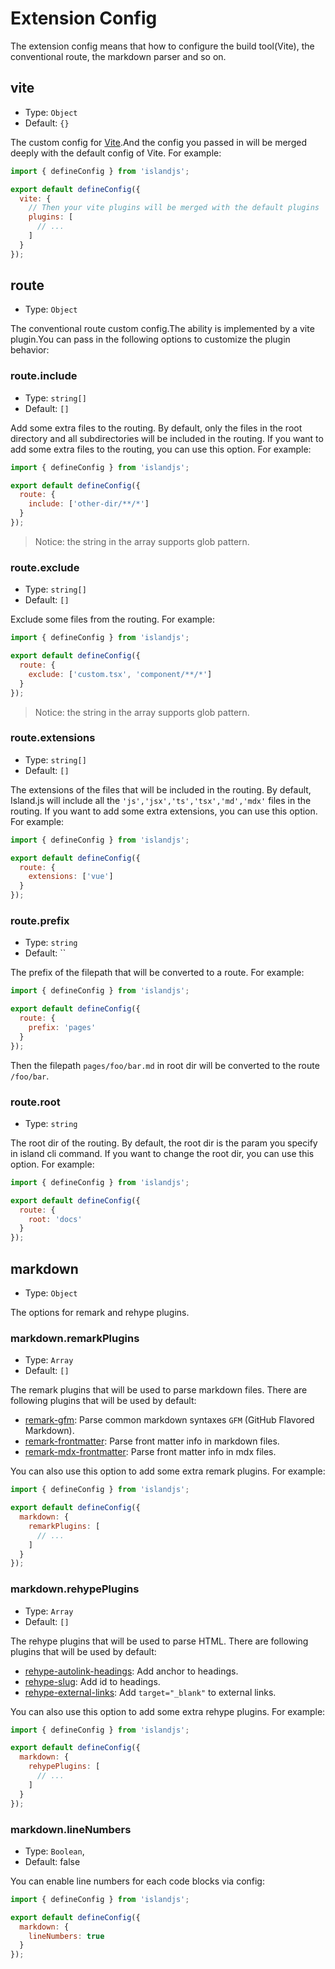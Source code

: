 # Extension Config

The extension config means that how to configure the build tool(Vite), the conventional route, the markdown parser and so on.

## vite

- Type: `Object`
- Default: `{}`

The custom config for [Vite](https://vitejs.dev/config/).And the config you passed in will be merged deeply with the default config of Vite. For example:

```js
import { defineConfig } from 'islandjs';

export default defineConfig({
  vite: {
    // Then your vite plugins will be merged with the default plugins
    plugins: [
      // ...
    ]
  }
});
```

## route

- Type: `Object`

The conventional route custom config.The ability is implemented by a vite plugin.You can pass in the following options to customize the plugin behavior:

### route.include

- Type: `string[]`
- Default: `[]`

Add some extra files to the routing. By default, only the files in the root directory and all subdirectories will be included in the routing. If you want to add some extra files to the routing, you can use this option. For example:

```js
import { defineConfig } from 'islandjs';

export default defineConfig({
  route: {
    include: ['other-dir/**/*']
  }
});
```

> Notice: the string in the array supports glob pattern.

### route.exclude

- Type: `string[]`
- Default: `[]`

Exclude some files from the routing. For example:

```js
import { defineConfig } from 'islandjs';

export default defineConfig({
  route: {
    exclude: ['custom.tsx', 'component/**/*']
  }
});
```

> Notice: the string in the array supports glob pattern.

### route.extensions

- Type: `string[]`
- Default: `[]`

The extensions of the files that will be included in the routing. By default, Island.js will include all the `'js','jsx','ts','tsx','md','mdx'` files in the routing. If you want to add some extra extensions, you can use this option. For example:

```js
import { defineConfig } from 'islandjs';

export default defineConfig({
  route: {
    extensions: ['vue']
  }
});
```

### route.prefix

- Type: `string`
- Default: ``

The prefix of the filepath that will be converted to a route. For example:

```js
import { defineConfig } from 'islandjs';

export default defineConfig({
  route: {
    prefix: 'pages'
  }
});
```

Then the filepath `pages/foo/bar.md` in root dir will be converted to the route `/foo/bar`.

### route.root

- Type: `string`

The root dir of the routing. By default, the root dir is the param you specify in island cli command. If you want to change the root dir, you can use this option. For example:

```js
import { defineConfig } from 'islandjs';

export default defineConfig({
  route: {
    root: 'docs'
  }
});
```

## markdown

- Type: `Object`

The options for remark and rehype plugins.

### markdown.remarkPlugins

- Type: `Array`
- Default: `[]`

The remark plugins that will be used to parse markdown files. There are following plugins that will be used by default:

- [remark-gfm](https://www.npmjs.com/package/remark-gfm): Parse common markdown syntaxes `GFM` (GitHub Flavored Markdown).
- [remark-frontmatter](https://www.npmjs.com/package/remark-frontmatter): Parse front matter info in markdown files.
- [remark-mdx-frontmatter](https://www.npmjs.com/package/remark-mdx-frontmatter): Parse front matter info in mdx files.

You can also use this option to add some extra remark plugins. For example:

```js
import { defineConfig } from 'islandjs';

export default defineConfig({
  markdown: {
    remarkPlugins: [
      // ...
    ]
  }
});
```

### markdown.rehypePlugins

- Type: `Array`
- Default: `[]`

The rehype plugins that will be used to parse HTML. There are following plugins that will be used by default:

- [rehype-autolink-headings](https://www.npmjs.com/package/rehype-autolink-headings): Add anchor to headings.
- [rehype-slug](https://www.npmjs.com/package/rehype-slug): Add id to headings.
- [rehype-external-links](https://www.npmjs.com/package/rehype-external-links): Add `target="_blank"` to external links.

You can also use this option to add some extra rehype plugins. For example:

```js
import { defineConfig } from 'islandjs';

export default defineConfig({
  markdown: {
    rehypePlugins: [
      // ...
    ]
  }
});
```

### markdown.lineNumbers

- Type: `Boolean`,
- Default: false

You can enable line numbers for each code blocks via config:

```js
import { defineConfig } from 'islandjs';

export default defineConfig({
  markdown: {
    lineNumbers: true
  }
});
```
